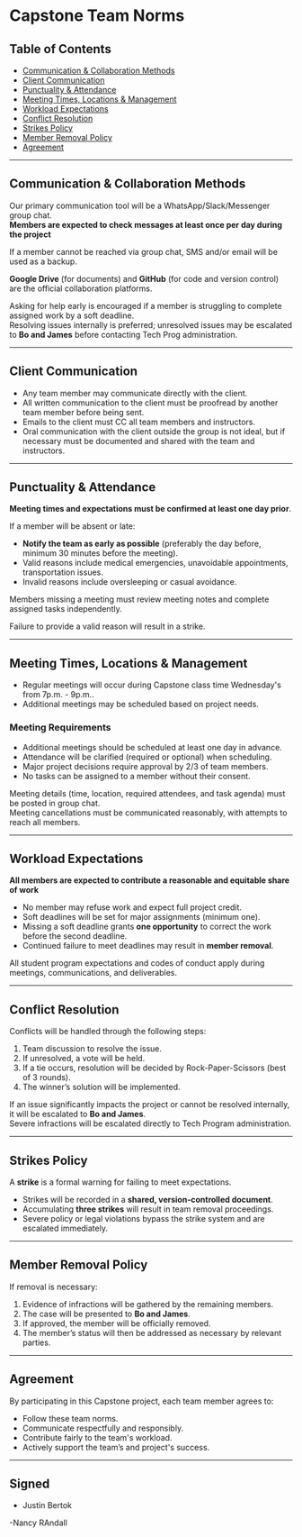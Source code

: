 # Capstone Team Norms

## Table of Contents
- [Communication & Collaboration Methods](#communication--collaboration-methods)
- [Client Communication](#client-communication)
- [Punctuality & Attendance](#punctuality--attendance)
- [Meeting Times, Locations & Management](#meeting-times-locations--management)
- [Workload Expectations](#workload-expectations)
- [Conflict Resolution](#conflict-resolution)
- [Strikes Policy](#strikes-policy)
- [Member Removal Policy](#member-removal-policy)
- [Agreement](#agreement)

---

## Communication & Collaboration Methods

Our primary communication tool will be a WhatsApp/Slack/Messenger group chat.  
**Members are expected to check messages at least once per day during the project** 

If a member cannot be reached via group chat, SMS and/or email will be used as a backup.

**Google Drive** (for documents) and **GitHub** (for code and version control) are the official collaboration platforms.

Asking for help early is encouraged if a member is struggling to complete assigned work by a soft deadline.  
Resolving issues internally is preferred; unresolved issues may be escalated to **Bo and James** before contacting Tech Prog
administration.

---

## Client Communication

- Any team member may communicate directly with the client.
- All written communication to the client must be proofread by another team member before being sent.
- Emails to the client must CC all team members and instructors.
- Oral communication with the client outside the group is not ideal,
  but if necessary must be documented and shared with the team and instructors.

---

## Punctuality & Attendance

**Meeting times and expectations must be confirmed at least one day prior**.

If a member will be absent or late:
- **Notify the team as early as possible** (preferably the day before, minimum 30 minutes before the meeting).
- Valid reasons include medical emergencies, unavoidable appointments, transportation issues.
- Invalid reasons include oversleeping or casual avoidance.

Members missing a meeting must review meeting notes and complete assigned tasks independently.

Failure to provide a valid reason will result in a strike.

---

## Meeting Times, Locations & Management

- Regular meetings will occur during Capstone class time Wednesday's from 7p.m. - 9p.m..
- Additional meetings may be scheduled based on project needs.

### Meeting Requirements
- Additional meetings should be scheduled at least one day in advance.
- Attendance will be clarified (required or optional) when scheduling.
- Major project decisions require approval by 2/3 of team members.
- No tasks can be assigned to a member without their consent.

Meeting details (time, location, required attendees, and task agenda) must be posted in group chat.  
Meeting cancellations must be communicated reasonably, with attempts to reach all members.

---

## Workload Expectations

**All members are expected to contribute a reasonable and equitable share of work**

- No member may refuse work and expect full project credit.
- Soft deadlines will be set for major assignments (minimum one).
- Missing a soft deadline grants **one opportunity** to correct the work before the second deadline.
- Continued failure to meet deadlines may result in **member removal**.

All student program expectations and codes of conduct apply during meetings, communications, and deliverables.

---

## Conflict Resolution

Conflicts will be handled through the following steps:
1. Team discussion to resolve the issue.
2. If unresolved, a vote will be held.
3. If a tie occurs, resolution will be decided by Rock-Paper-Scissors (best of 3 rounds).
4. The winner’s solution will be implemented.

If an issue significantly impacts the project or cannot be resolved internally, it will be escalated to **Bo and James**.  
Severe infractions will be escalated directly to Tech Program administration.

---

## Strikes Policy

A **strike** is a formal warning for failing to meet expectations.

- Strikes will be recorded in a **shared, version-controlled document**.
- Accumulating **three strikes** will result in team removal proceedings.
- Severe policy or legal violations bypass the strike system and are escalated immediately.

---

## Member Removal Policy

If removal is necessary:
1. Evidence of infractions will be gathered by the remaining members.
2. The case will be presented to **Bo and James**.
3. If approved, the member will be officially removed.
4. The member’s status will then be addressed as necessary by relevant parties.

---

## Agreement

By participating in this Capstone project, each team member agrees to:
- Follow these team norms.
- Communicate respectfully and responsibly.
- Contribute fairly to the team's workload.
- Actively support the team’s and project's success.

---

## Signed
 - Justin Bertok

 -Nancy RAndall
 
